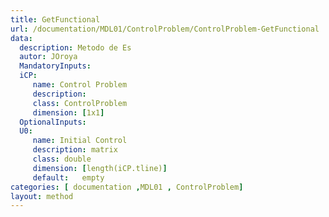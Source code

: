 ```yaml
---
title: GetFunctional
url: /documentation/MDL01/ControlProblem/ControlProblem-GetFunctional
data: 
  description: Metodo de Es
  autor: JOroya
  MandatoryInputs:   
  iCP: 
     name: Control Problem
     description: 
     class: ControlProblem
     dimension: [1x1]
  OptionalInputs:
  U0:
     name: Initial Control 
     description: matrix 
     class: double
     dimension: [length(iCP.tline)]
     default:   empty
categories: [ documentation ,MDL01 , ControlProblem]
layout: method
---
```

